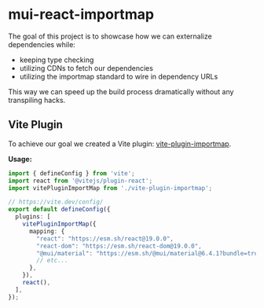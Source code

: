 # mui-react-importmap

The goal of this project is to showcase how we can externalize dependencies while:
- keeping type checking
- utilizing CDNs to fetch our dependencies
- utilizing the importmap standard to wire in dependency URLs

This way we can speed up the build process dramatically without any transpiling hacks.

## Vite Plugin

To achieve our goal we created a Vite plugin: [vite-plugin-importmap](./vite-plugin-importmap.ts).

**Usage:**

```typescript
import { defineConfig } from 'vite';
import react from '@vitejs/plugin-react';
import vitePluginImportMap from './vite-plugin-importmap';

// https://vite.dev/config/
export default defineConfig({
  plugins: [
    vitePluginImportMap({
      mapping: {
        "react": "https://esm.sh/react@19.0.0",
        "react-dom": "https://esm.sh/react-dom@19.0.0",
        "@mui/material": "https://esm.sh/@mui/material@6.4.1?bundle=true&deps=react@19.0.0,react-dom@19.0.0",
        // etc...
      },
    }),
    react(),
  ],
});
```
